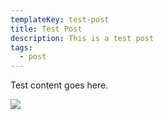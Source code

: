 ```yaml
---
templateKey: test-post
title: Test Post
description: This is a test post
tags:
  - post
---
```

Test content goes here.

![](/img/coffee-gear.png)

